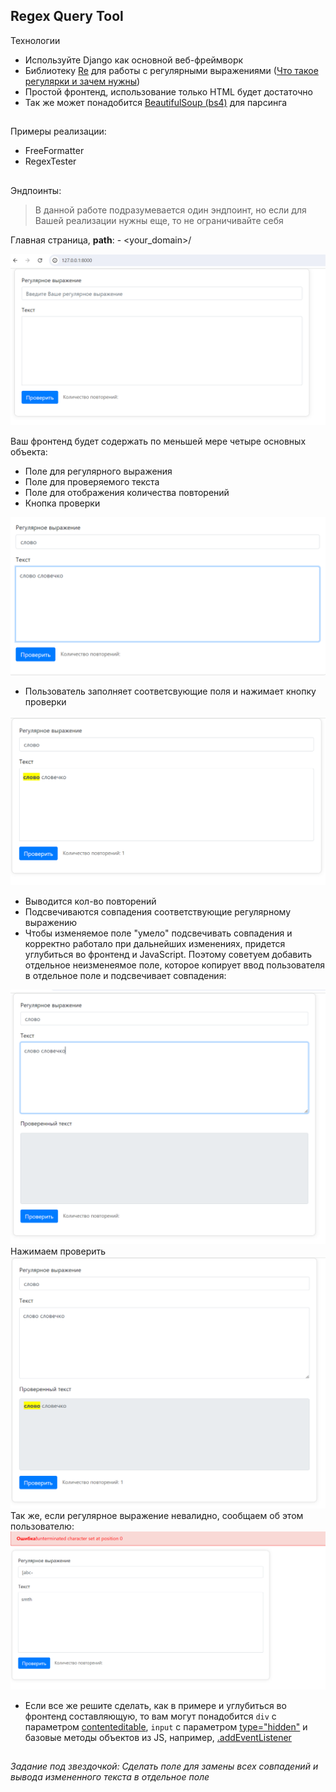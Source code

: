 ## Regex Query Tool

Технологии

- Используйте Django как основной веб-фреймворк
- Библиотеку [Re](https://w3schools.com/python/python_regex.asp) для работы с регулярными выражениями ([Что такое регулярки и зачем нужны](https://habr.com/ru/articles/545150/))
- Простой фронтенд, использование только HTML будет достаточно
- Так же может понадобится [BeautifulSoup (bs4)](https://habr.com/ru/articles/544828/) для парсинга

##

Примеры реализации:
- FreeFormatter
- RegexTester

##

Эндпоинты:

> В данной работе подразумевается один эндпоинт, но если для Вашей реализации нужны еще, то не ограничивайте себя 

Главная страница, **path**:  - <your_domain>/

![img.png](readme_images/img.png)

Ваш фронтенд будет содержать по меньшей мере четыре основных объекта:
- Поле для регулярного выражения
- Поле для проверяемого текста
- Поле для отображения количества повторений
- Кнопка проверки

![img.png](readme_images/input.png)

- Пользователь заполняет соответсвующие поля и нажимает кнопку проверки

![img_2.png](readme_images/img_1.png)

- Выводится кол-во повторений
- Подсвечиваются совпадения соответствующие регулярному выражению
- Чтобы изменяемое поле "умело" подсвечивать cовпадения и корректно работало при дальнейших изменениях,
придется углубиться во фронтенд и JavaScript. Поэтому советуем добавить отдельное неизменеямое поле, которое копирует ввод пользователя в отдельное поле и подсвечивает совпадения:

![img_2.png](readme_images/img_2.png)
Нажимаем проверить
![img_2.png](readme_images/img_3.png)
Так же, если регулярное выражение невалидно, сообщаем об этом пользователю:
![img_2.png](readme_images/img_4.png)

- Если все же решите сделать, как в примере и углубиться во фронтенд составляющую, то вам могут понадобится ```div``` с параметром [contenteditable](https://www.w3schools.com/tags/att_global_contenteditable.asp), ```input``` с параметром [type="hidden"](https://www.w3schools.com/tags/att_input_type_hidden.asp) и базовые методы объектов из JS, например, [.addEventListener](https://learn.javascript.ru/introduction-browser-events)
##

*Задание под звездочкой:
Сделать поле для замены всех совпадений и вывода измененного текста в отдельное поле*
